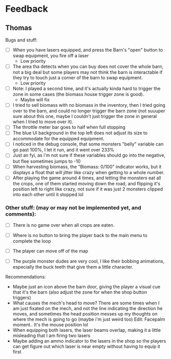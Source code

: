 # Feedback

## Thomas

Bugs and stuff:
* [ ] When you have lasers equipped, and press the Barn's "open" button to swap equipment, you fire off a laser
    * Low priority
* [ ] The area tha detects when you can buy does not cover the whole barn, not a big deal but some players may not think the barn is interactable if they try to touch just a corner of the barn to swap equipment.
    * Low priority
* [ ] Note: I played a second time, and it's actually kinda hard to trigger the zone in some cases (the biomass house trigger zone is good).
    * Maybe will fix
* [ ] I tried to sell biomass with no biomass in the inventory, then I tried going over to the barn, and could no longer trigger the barn zone (not suuuper sure about this one, maybe I couldn't just trigger the zone in general when I tried to move over it).
* [ ] The throttle meter bar goes to half when full stopping
* [ ] The blue UI background in the top left does not adjust its size to accommodate for the equipped equipment.
* [ ] I noticed in the debug console, that some monsters "belly" variable can go past 100%, I let it run, and it went over 233%
* [ ] Just an fyi, as i'm not sure if these variables should go into the negative, but flee sometimes jumps to -10
* [ ] When harvesting biomass, the "Biomass: 0/100" indicator works, but it displays a float that will jitter like crazy when getting to a whole number.
* [ ] After playing the game around 4 times, and letting the monsters eat all the crops, one of them started moving down the road, and flipping it's position left to right like crazy, not sure if it was just 2 monsters clipped into each other until it stopped lol

### Other stuff: (may or may not be implemented yet, and comments):

* [ ] There is no game over when all crops are eaten.
* [ ] Where is no button to bring the player back to the main menu to complete the loop
* [ ] The player can move off of the map
* [ ] The purple monster dudes are very cool, I like their bobbing animations, especially the buck teeth that give them a little character.


Recommendations:

* Maybe just an icon above the barn door, giving the player a visual cue that it's the barn (also adjust the zone for when the shop button triggers)
* What causes the mech's head to move? There are some times when I am just fixated on the mech, and not the line indicating the direction he moves, and sometimes the head position messes up my thoughts on where the mech is going to go (maybe i'm just weird too) Edit: Facepalm moment.. It's the mouse position lol
* When equipping both lasers, the laser beams overlap, making it a little misleading that I am firing two lasers
* Maybe adding an ammo indicator to the lasers in the shop so the players can get figure out which laser is near empty without having to equip it first
